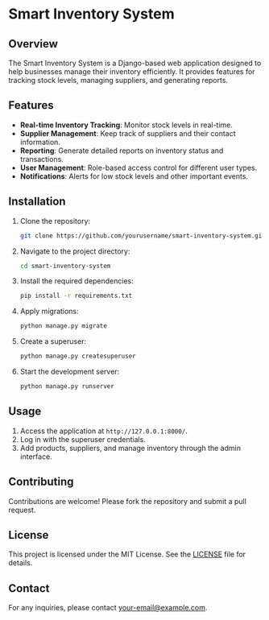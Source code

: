 # Smart Inventory System

## Overview
The Smart Inventory System is a Django-based web application designed to help businesses manage their inventory efficiently. It provides features for tracking stock levels, managing suppliers, and generating reports.

## Features
- **Real-time Inventory Tracking**: Monitor stock levels in real-time.
- **Supplier Management**: Keep track of suppliers and their contact information.
- **Reporting**: Generate detailed reports on inventory status and transactions.
- **User Management**: Role-based access control for different user types.
- **Notifications**: Alerts for low stock levels and other important events.

## Installation
1. Clone the repository:
    ```bash
    git clone https://github.com/yourusername/smart-inventory-system.git
    ```
2. Navigate to the project directory:
    ```bash
    cd smart-inventory-system
    ```
3. Install the required dependencies:
    ```bash
    pip install -r requirements.txt
    ```
4. Apply migrations:
    ```bash
    python manage.py migrate
    ```
5. Create a superuser:
    ```bash
    python manage.py createsuperuser
    ```
6. Start the development server:
    ```bash
    python manage.py runserver
    ```

## Usage
1. Access the application at `http://127.0.0.1:8000/`.
2. Log in with the superuser credentials.
3. Add products, suppliers, and manage inventory through the admin interface.

## Contributing
Contributions are welcome! Please fork the repository and submit a pull request.

## License
This project is licensed under the MIT License. See the [LICENSE](LICENSE) file for details.

## Contact
For any inquiries, please contact [your-email@example.com](mailto:your-email@example.com).
